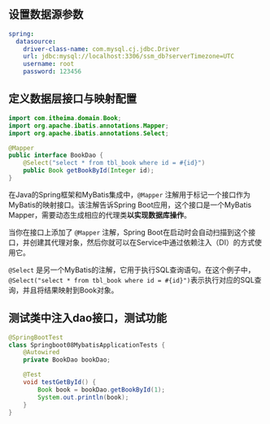 ## **设置数据源参数**

```YAML
spring:
  datasource:
    driver-class-name: com.mysql.cj.jdbc.Driver
    url: jdbc:mysql://localhost:3306/ssm_db?serverTimezone=UTC
    username: root
    password: 123456
```

## **定义数据层接口与映射配置**

```Java
import com.itheima.domain.Book;
import org.apache.ibatis.annotations.Mapper;
import org.apache.ibatis.annotations.Select;

@Mapper
public interface BookDao {
    @Select("select * from tbl_book where id = #{id}")
    public Book getBookById(Integer id);
}
```

在Java的Spring框架和MyBatis集成中，`@Mapper` 注解用于标记一个接口作为MyBatis的映射接口。该注解告诉Spring Boot应用，这个接口是一个MyBatis Mapper，需要动态生成相应的代理类**以实现数据库操作**。

当你在接口上添加了 `@Mapper` 注解，Spring Boot在启动时会自动扫描到这个接口，并创建其代理对象，然后你就可以在Service中通过依赖注入（DI）的方式使用它。

`@Select` 是另一个MyBatis的注解，它用于执行SQL查询语句。在这个例子中，`@Select("select * from tbl_book where id = #{id}")`表示执行对应的SQL查询，并且将结果映射到Book对象。

## **测试类中注入dao接口，测试功能**

```Java
@SpringBootTest
class Springboot08MybatisApplicationTests {
    @Autowired
    private BookDao bookDao;

    @Test
    void testGetById() {
        Book book = bookDao.getBookById(1);
        System.out.println(book);
    }
}
```